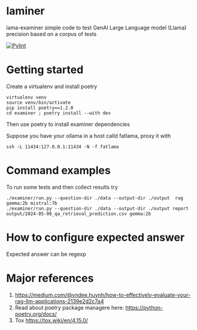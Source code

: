 # laminer
lama-examiner simple code to test GenAI Large Language model (Llama) precision based on a corpus of tests

[![Pylint](https://github.com/daitangio/laminer/actions/workflows/pylint.yml/badge.svg)](https://github.com/daitangio/laminer/actions/workflows/pylint.yml)

# Getting started
Create a virtualenv and install poetry

    virtualenv venv
    source venv/bin/activate
    pip install poetry==1.2.0
    cd examiner ; poetry install --with dev

Then use poetry to install examiner dependencies

Suppose you have your ollama in a host calld fatlama, proxy it with

    ssh -L 11434:127.0.0.1:11434 -N -f fatlama


# Command examples

To run some tests and then collect results try

    ./examiner/run.py --question-dir ./data --output-dir ./output  rag gemma:2b mistral:7b     
    ./examiner/run.py --question-dir ./data --output-dir ./output report output/2024-05-08_qa_retrieval_prediction.csv gemma:2b

# How to configure expected answer

Expected answer can be regexp


# Major references

1) https://medium.com/@vndee.huynh/how-to-effectively-evaluate-your-rag-llm-applications-2139e2d2c7a4
2) Read about poetry package managere here: https://python-poetry.org/docs/
3) Tox https://tox.wiki/en/4.15.0/
